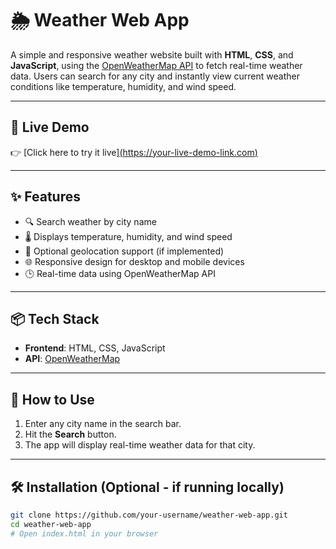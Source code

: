 # 🌦️ Weather Web App

A simple and responsive weather website built with **HTML**, **CSS**, and **JavaScript**, using the [OpenWeatherMap API](https://openweathermap.org/api) to fetch real-time weather data. Users can search for any city and instantly view current weather conditions like temperature, humidity, and wind speed.

---

## 🔗 Live Demo

👉 [Click here to try it live][(https://your-live-demo-link.com)](https://weather-website-ehnj.onrender.com)


---

## ✨ Features

- 🔍 Search weather by city name
- 🌡️ Displays temperature, humidity, and wind speed
- 📍 Optional geolocation support (if implemented)
- 🌐 Responsive design for desktop and mobile devices
- 🕒 Real-time data using OpenWeatherMap API

---

## 📦 Tech Stack

- **Frontend**: HTML, CSS, JavaScript
- **API**: [OpenWeatherMap](https://openweathermap.org/api)

---

## 🧰 How to Use

1. Enter any city name in the search bar.
2. Hit the **Search** button.
3. The app will display real-time weather data for that city.

---

## 🛠️ Installation (Optional - if running locally)

```bash
git clone https://github.com/your-username/weather-web-app.git
cd weather-web-app
# Open index.html in your browser
